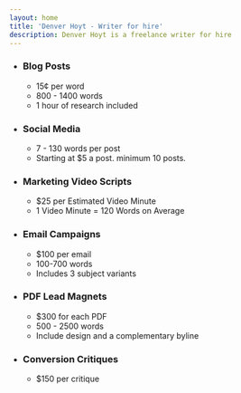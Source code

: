 ```yaml
---
layout: home
title: 'Denver Hoyt - Writer for hire'
description: Denver Hoyt is a freelance writer for hire
---
```


-   ### Blog Posts
    -   15¢ per word
    -   800 - 1400 words
    -   1 hour of research included
-   ### Social Media
    -   7 - 130 words per post
    -   Starting at $5 a post. minimum 10 posts.
-   ### Marketing Video Scripts
    -   $25 per Estimated Video Minute
    -   1 Video Minute = 120 Words on Average
-   ### Email Campaigns
    -   $100 per email
    -   100-700 words
    -   Includes 3 subject variants
-   ### PDF Lead Magnets
    -   $300 for each PDF
    -   500 - 2500 words
    -   Include design and a complementary byline
-   ### Conversion Critiques
    -   $150 per critique
